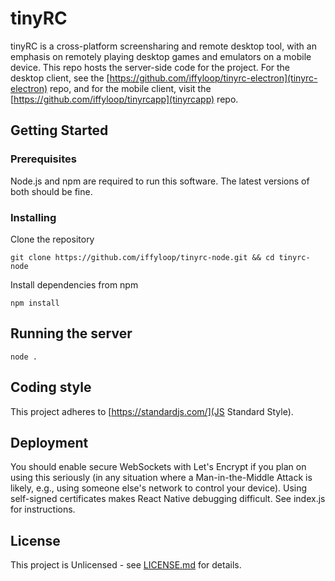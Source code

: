 # tinyRC

tinyRC is a cross-platform screensharing and remote desktop tool, with an emphasis on remotely playing desktop games and emulators on a mobile device.
This repo hosts the server-side code for the project. For the desktop client, see the [https://github.com/iffyloop/tinyrc-electron](tinyrc-electron) repo, and for the mobile client, visit the [https://github.com/iffyloop/tinyrcapp](tinyrcapp) repo.

## Getting Started

### Prerequisites

Node.js and npm are required to run this software. The latest versions of both should be fine.

### Installing

Clone the repository

```
git clone https://github.com/iffyloop/tinyrc-node.git && cd tinyrc-node
```

Install dependencies from npm

```
npm install
```

## Running the server

```
node .
```

## Coding style

This project adheres to [https://standardjs.com/](JS Standard Style).

## Deployment

You should enable secure WebSockets with Let's Encrypt if you plan on using this seriously (in any situation where a Man-in-the-Middle Attack is likely, e.g., using someone else's network to control your device). Using self-signed certificates makes React Native debugging difficult. See index.js for instructions.

## License

This project is Unlicensed - see [LICENSE.md](LICENSE.md) for details.
